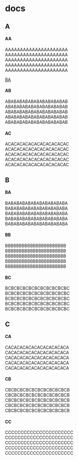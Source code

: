 # docs

## A

#### AA
AAAAAAAAAAAAAAAAAAAAA  
AAAAAAAAAAAAAAAAAAAAA  
AAAAAAAAAAAAAAAAAAAAA  
AAAAAAAAAAAAAAAAAAAAA  
AAAAAAAAAAAAAAAAAAAAA  

[BA](README.md#BA-level)


#### AB
ABABABABABABABABABABAB   
ABABABABABABABABABABAB  
ABABABABABABABABABABAB  
ABABABABABABABABABABAB  
ABABABABABABABABABABAB  

#### AC
ACACACACACACACACACACAC  
ACACACACACACACACACACAC  
ACACACACACACACACACACAC  
ACACACACACACACACACACAC  
ACACACACACACACACACACAC  

## B
#### BA
BABABABABABABABABABABA  
BABABABABABABABABABABA  
BABABABABABABABABABABA  
BABABABABABABABABABABA  
BABABABABABABABABABABA  

#### BB
BBBBBBBBBBBBBBBBBBBBBB  
BBBBBBBBBBBBBBBBBBBBBB  
BBBBBBBBBBBBBBBBBBBBBB  
BBBBBBBBBBBBBBBBBBBBBB  
BBBBBBBBBBBBBBBBBBBBBB  

#### BC
BCBCBCBCBCBCBCBCBCBCBC  
BCBCBCBCBCBCBCBCBCBCBC  
BCBCBCBCBCBCBCBCBCBCBC  
BCBCBCBCBCBCBCBCBCBCBC  
BCBCBCBCBCBCBCBCBCBCBC  

## C
#### CA
CACACACACACACACACACACA  
CACACACACACACACACACACA  
CACACACACACACACACACACA  
CACACACACACACACACACACA  
CACACACACACACACACACACA  

#### CB
CBCBCBCBCBCBCBCBCBCBCB  
CBCBCBCBCBCBCBCBCBCBCB  
CBCBCBCBCBCBCBCBCBCBCB  
CBCBCBCBCBCBCBCBCBCBCB  
CBCBCBCBCBCBCBCBCBCBCB  

#### CC
CCCCCCCCCCCCCCCCCCCCCC  
CCCCCCCCCCCCCCCCCCCCCC  
CCCCCCCCCCCCCCCCCCCCCC  
CCCCCCCCCCCCCCCCCCCCCC  
CCCCCCCCCCCCCCCCCCCCCC  

